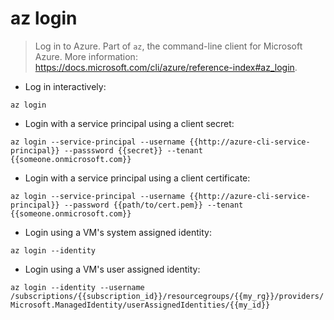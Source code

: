 # az login

> Log in to Azure.
> Part of `az`, the command-line client for Microsoft Azure.
> More information: <https://docs.microsoft.com/cli/azure/reference-index#az_login>.

- Log in interactively:

`az login`

- Login with a service principal using a client secret:

`az login --service-principal --username {{http://azure-cli-service-principal}} --passsword {{secret}} --tenant {{someone.onmicrosoft.com}}`

- Login with a service principal using a client certificate:

`az login --service-principal --username {{http://azure-cli-service-principal}} --password {{path/to/cert.pem}} --tenant {{someone.onmicrosoft.com}}`

- Login using a VM's system assigned identity:

`az login --identity`

- Login using a VM's user assigned identity:

`az login --identity --username /subscriptions/{{subscription_id}}/resourcegroups/{{my_rg}}/providers/Microsoft.ManagedIdentity/userAssignedIdentities/{{my_id}}`
